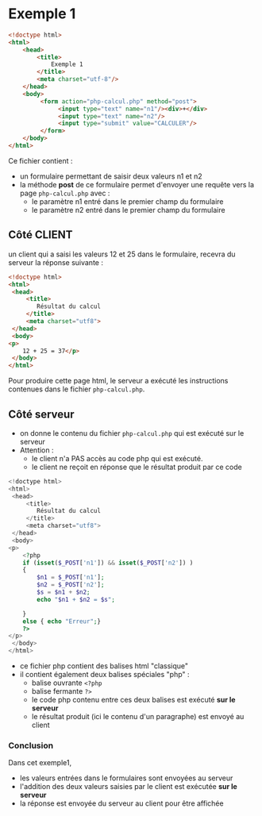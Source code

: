 # Exemple 1
```html
<!doctype html>
<html>
	<head>
		<title>
			Exemple 1
		</title>
		<meta charset="utf-8"/>
	</head>
	<body>
		 <form action="php-calcul.php" method="post">
			  <input type="text" name="n1"/><div>+</div>
			  <input type="text" name="n2"/>
			  <input type="submit" value="CALCULER"/>
		 </form>
	</body>
</html>
```

Ce fichier contient  : 
* un formulaire permettant de saisir deux valeurs n1  et  n2
* la méthode **post** de ce formulaire permet d'envoyer une requête vers la page `php-calcul.php` avec :
   * le paramètre n1 entré dans le premier champ du formulaire
   * le paramètre n2 entré dans le premier champ du formulaire

## Côté CLIENT
un client qui a saisi les valeurs 12 et 25 dans le formulaire, recevra du serveur la réponse suivante : 
```html
<!doctype html>
<html>
 <head>
     <title>
        Résultat du calcul
     </title>
     <meta charset="utf8">
 </head>
 <body>
<p>
    12 + 25 = 37</p>
 </body>
</html>
```

Pour produire cette page html, le serveur a exécuté les instructions contenues dans le fichier  `php-calcul.php`.
## Côté serveur
* on donne le contenu du fichier  `php-calcul.php` qui est exécuté sur le serveur 
* Attention : 
   * le client n'a PAS accès au code php qui est exécuté.
   * le client ne reçoit en réponse que le résultat produit par ce code

```php
<!doctype html>
<html>
 <head>
     <title>
        Résultat du calcul
     </title>
     <meta charset="utf8">
 </head>
 <body>
<p>
    <?php
    if (isset($_POST['n1']) && isset($_POST['n2']) )
    {
        $n1 = $_POST['n1'];
        $n2 = $_POST['n2'];
        $s = $n1 + $n2;
        echo "$n1 + $n2 = $s";

    }
    else { echo "Erreur";}
    ?>
</p>
 </body>
</html>
```
* ce fichier php contient des balises html "classique"
*  il contient également deux  balises spéciales "php" : 
   *  balise ouvrante  `<?php`
   *  balise fermante `?>`
   *  le code php contenu entre ces deux balises est exécuté **sur le serveur**
   *  le résultat produit (ici le contenu d'un paragraphe) est envoyé au client

### Conclusion
Dans cet exemple1, 
* les valeurs entrées dans le formulaires sont envoyées au serveur
* l'addition des deux valeurs saisies par le client est exécutée **sur le serveur**
* la réponse est envoyée du serveur au client pour être affichée

